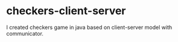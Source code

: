 # checkers-client-server
I created checkers game in java based on client-server model with communicator.
